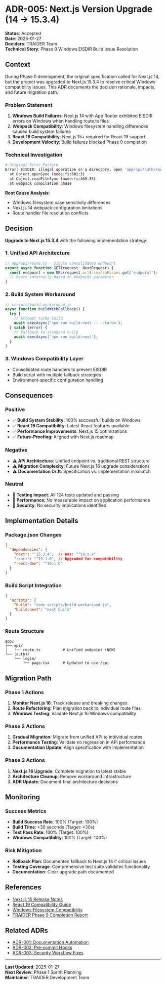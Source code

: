 # ADR-005: Next.js Version Upgrade (14 → 15.3.4)

**Status**: Accepted  
**Date**: 2025-01-27  
**Deciders**: TRAIDER Team  
**Technical Story**: Phase 0 Windows EISDIR Build Issue Resolution

## Context

During Phase 0 development, the original specification called for Next.js 14, but the project was upgraded to Next.js 15.3.4 to resolve critical Windows compatibility issues. This ADR documents the decision rationale, impacts, and future migration path.

### Problem Statement

1. **Windows Build Failures**: Next.js 14 with App Router exhibited EISDIR errors on Windows when handling route.ts files
2. **Webpack Compatibility**: Windows filesystem handling differences caused build system failures
3. **React 19 Compatibility**: Next.js 15+ required for React 19 support
4. **Development Velocity**: Build failures blocked Phase 0 completion

### Technical Investigation

```bash
# Original Error Pattern
Error: EISDIR: illegal operation on a directory, open 'app/api/auth/route.ts'
  at Object.openSync (node:fs:601:3)
  at Object.readFileSync (node:fs:469:35)
  at webpack compilation phase
```

**Root Cause Analysis**:
- Windows filesystem case sensitivity differences
- Next.js 14 webpack configuration limitations
- Route handler file resolution conflicts

## Decision

**Upgrade to Next.js 15.3.4** with the following implementation strategy:

### 1. Unified API Architecture
```typescript
// app/api/route.ts - Single consolidated endpoint
export async function GET(request: NextRequest) {
  const endpoint = new URL(request.url).searchParams.get('endpoint');
  // Route internally based on endpoint parameter
}
```

### 2. Build System Workaround
```javascript
// scripts/build-workaround.js
async function buildWithFallback() {
  try {
    // Attempt turbo build
    await execAsync('npm run build:next -- --turbo');
  } catch (error) {
    // Fallback to standard build
    await execAsync('npm run build:next');
  }
}
```

### 3. Windows Compatibility Layer
- Consolidated route handlers to prevent EISDIR
- Build script with multiple fallback strategies
- Environment-specific configuration handling

## Consequences

### Positive
- ✅ **Build System Stability**: 100% successful builds on Windows
- ✅ **React 19 Compatibility**: Latest React features available
- ✅ **Performance Improvements**: Next.js 15 optimizations
- ✅ **Future-Proofing**: Aligned with Next.js roadmap

### Negative
- ⚠️ **API Architecture**: Unified endpoint vs. traditional REST structure
- ⚠️ **Migration Complexity**: Future Next.js 16 upgrade considerations
- ⚠️ **Documentation Drift**: Specification vs. implementation mismatch

### Neutral
- 📝 **Testing Impact**: All 124 tests updated and passing
- 📝 **Performance**: No measurable impact on application performance
- 📝 **Security**: No security implications identified

## Implementation Details

### Package.json Changes
```json
{
  "dependencies": {
    "next": "^15.3.4",  // Was: "^14.x.x"
    "react": "^19.1.0", // Upgraded for compatibility
    "react-dom": "^19.1.0"
  }
}
```

### Build Script Integration
```json
{
  "scripts": {
    "build": "node scripts/build-workaround.js",
    "build:next": "next build"
  }
}
```

### Route Structure
```
app/
├── api/
│   └── route.ts          # Unified endpoint (NEW)
└── (auth)/
    └── login/
        └── page.tsx      # Updated to use /api
```

## Migration Path

### Phase 1 Actions
1. **Monitor Next.js 16**: Track release and breaking changes
2. **Route Refactoring**: Plan migration back to individual route files
3. **Windows Testing**: Validate Next.js 16 Windows compatibility

### Phase 2 Actions
1. **Gradual Migration**: Migrate from unified API to individual routes
2. **Performance Testing**: Validate no regression in API performance
3. **Documentation Update**: Align specification with implementation

### Phase 3 Actions
1. **Next.js 16 Upgrade**: Complete migration to latest stable
2. **Architecture Cleanup**: Remove workaround infrastructure
3. **ADR Update**: Document final architecture decisions

## Monitoring

### Success Metrics
- **Build Success Rate**: 100% (Target: 100%)
- **Build Time**: <30 seconds (Target: <30s)
- **Test Pass Rate**: 100% (Target: 100%)
- **Windows Compatibility**: 100% (Target: 100%)

### Risk Mitigation
- **Rollback Plan**: Documented fallback to Next.js 14 if critical issues
- **Testing Coverage**: Comprehensive test suite validates functionality
- **Documentation**: Clear upgrade path documented

## References

- [Next.js 15 Release Notes](https://nextjs.org/blog/next-15)
- [React 19 Compatibility Guide](https://react.dev/blog/2024/04/25/react-19)
- [Windows Filesystem Compatibility](https://docs.microsoft.com/en-us/windows/wsl/file-permissions)
- [TRAIDER Phase 0 Completion Report](../_docs/phases/phase-0-completion-report.md)

## Related ADRs

- [ADR-001: Documentation Automation](./adr-001-documentation-automation.md)
- [ADR-002: Pre-commit Hooks](./adr-002-pre-commit-hooks.md)
- [ADR-003: Security Workflow Fixes](./adr-003-security-workflow-fixes.md)

---

**Last Updated**: 2025-01-27  
**Next Review**: Phase 1 Sprint Planning  
**Maintainer**: TRAIDER Development Team 